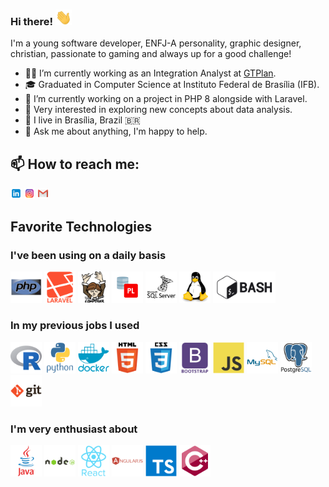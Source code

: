 ### Hi there! <img height="25" src="https://github.com/HowlHowl/HowlHowl/blob/main/assets/hi.gif"/>

I'm a young software developer, ENFJ-A personality, graphic designer, christian, passionate to gaming and always up for a good challenge!

- 👨‍💻 I’m currently working as an Integration Analyst at [GTPlan](https://gtplantech.com/).
- 🎓 Graduated in Computer Science at Instituto Federal de Brasília (IFB).
- 🔭 I’m currently working on a project in PHP 8 alongside with Laravel.
- 🌱 Very interested in exploring new concepts about data analysis.
- 📌 I live in Brasília, Brazil 🇧🇷
- 💬 Ask me about anything, I'm happy to help.


📫 How to reach me:
------------

  [<img src="https://github.com/HowlHowl/HowlHowl/blob/main/assets/linkedin.png" width="3.5%"/>](https://www.linkedin.com/in/leonardo-santos-da-silva-198b89180/)
  [<img src="https://github.com/HowlHowl/HowlHowl/blob/main/assets/instagram.png" width="3.5%"/>](https://www.instagram.com/leonardokun2/)
  <a href="mailto:leonardokun@icloud.com"> <img src="https://github.com/HowlHowl/HowlHowl/blob/main/assets/gmail.png" width="3.5%"/> </a>

<div>

Favorite Technologies
------------

<h3>I've been using on a daily basis</h3>

<div>
<img height="50" src="assets/icons/php-original.svg">
<img height="50" src="assets/icons/laravel-plain-wordmark.svg">
<img height="50" src="assets/icons/composer-original.svg">
<img height="50" src="assets/icons/AppDev_plsql_detailed.svg">
<img height="50" src="assets/icons/microsoftsqlserver-plain-wordmark.svg">
<img height="50" src="assets/icons/linux-original.svg">
<img height="50" src="assets/icons/gnu_bash-ar21.svg">
</div>

<h3>In my previous jobs I used</h3>

<div>
<img height="50" src="assets/icons/r-original.svg">
<img height="50" src="assets/icons/python-original-wordmark.svg">
<img height="50" src="assets/icons/docker-plain-wordmark.svg">
<img height="50" src="assets/icons/html5-original-wordmark.svg">
<img height="50" src="assets/icons/css3-original-wordmark.svg">
<img height="50" src="assets/icons/bootstrap-plain-wordmark.svg">
<img height="50" src="assets/icons/javascript-original.svg">
<img height="50" src="assets/icons/mysql-original-wordmark.svg">
<img height="50" src="assets/icons/postgresql-original-wordmark.svg">
<img height="50" src="assets/icons/git-original-wordmark.svg">
</div>

<h3>I'm very enthusiast about</h3>

<div>
<img height="50" src="assets/icons/java-original-wordmark.svg">
<img height="50" src="assets/icons/nodejs-original-wordmark.svg">
<img height="50" src="assets/icons/react-original-wordmark.svg">
<img height="50" src="assets/icons/angularjs-plain-wordmark.svg">
<img height="50" src="assets/icons/typescript-original.svg">
<img height="50" src="assets/icons/cplusplus-original.svg">
</div>

</div>






